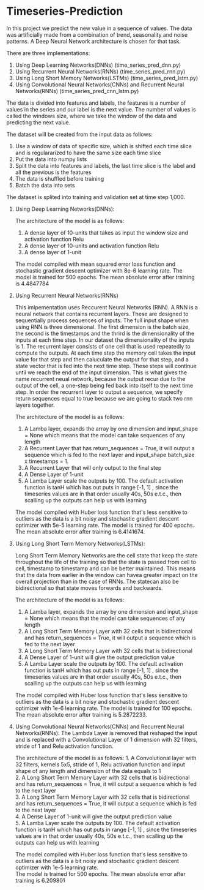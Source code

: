 # Timeseries-Prediction
In this project we predict the new value in  a sequence of values. The data was artificially made from a combination of trend, seasonality and noise patterns. A Deep Neural Network architecture is chosen for that  task.   

There are three implementations:   
1. Using Deep Learning Networks(DNNs)  (time_series_pred_dnn.py)
2. Using Recurrent Neural Networks(RNNs)  (time_series_pred_rnn.py)
2. Using Long Short Memory Networks(LSTMs)  (time_series_pred_lstm.py)
3. Using Convolutional Neural Networks(CNNs) and Recurrent Neural Networks(RNNs)   (time_series_pred_cnn_lstm.py)

The data is divided into features and labels, the features is a number of values in the series and our label is the next value. The number of values is called the windows size, where we take the window of the data and predicting the next value.

The dataset will be created from the input data as follows:  
1. Use a window of data of specific size, which is shifted each time slice and is regulararized to have the same size each time slice  
2. Put the data into numpy lists  
3. Split the data into features and labels, the last time slice is the label and all the previous is the features  
4. The data is shuffled before training  
5. Batch the data into sets  

The dataset is splited into training and validation set at time step 1,000.

1. Using Deep Learning Networks(DNNs):

    The architecture of the model is as follows:
    1. A dense layer of 10-units that takes as input the window size and activation function Relu
    2. A dense layer of 10-units  and activation function Relu
    3. A dense layer of 1-unit

    The model compiled with mean squared error loss function and stochastic gradient descent optimizer with 8e-6 learning rate. 
    The model is trained for 500 epochs. The mean absolute error after training is 4.4847784 


2. Using Recurrent Neural Networks(RNNs) 

    This imlpementation uses Reccurent Neural Networks (RNN). A RNN is a neural network that contains recurrent layers. These are designed to sequentially process sequences of inputs.  The full input shape when using RNN is three dimensional. The first dimension is the batch size, the second is the timestamps and the thrird is the dimensionality of the inputs at each time step. In our dataset tha dimensionality of the inputs is 1.
    The recurrent layer consists of one cell that is used repeatedly to compute the outputs. At each time step the memory cell takes the input value for that step and then caluculate the output for that step, and a state vector that is fed into the next time step. These steps will continue until we reach the end of the input dimension. This is what gives the name recurrent neual network, because the output recur due to the output of the cell, a one-step being fed back into itself to the next time step. In order the recurrent layer to output a sequence, we specify return sequences equal to true because we are going to stack two rnn layers together.

    The architecture of the model is as follows:
    1. A Lamba layer, expands the array by one dimension and input_shape = None which means that the model can take sequences of any length
    2. A Recurrent Layer that has return_sequences = True, it will output a sequence which is fed to the next layer and input_shape batch_size x timestamps = 1.
    3. A Recurrent Layer that will only output to the final step
    4. A Dense Layer of 1-unit
    5. A Lamba Layer scale the outputs by 100. The default activation function is tanH which has out puts in range [-1, 1] , since the timeseries values are in that order usually 40s, 50s e.t.c., then scalling up the outputs can help us with learning

    The model compiled with Huber loss function  that's less sensitive to outliers as the data is a bit noisy and stochastic gradient descent optimizer with 5e-5 learning rate. 
    The model is trained for 400 epochs. The mean absolute error after training is 6.4141674.


3. Using Long Short Term Memory Networks(LSTMs):

    Long Short Term Memory Networks are the cell state that keep the state throughout the life of the training so that the state is passed from cell to cell, timestamp to timestamp and can be better maintained. This means that the data from earlier in the window can havea greater impact on the overall projection than in the case of RNNs. The statecan also be bidirectional so that state moves forwards and backwards. 


    The architecture of the model is as follows:
    1. A Lamba layer, expands the array by one dimension and input_shape = None which means that the model can take sequences of any length
    2. A Long Short Term Memory Layer with 32 cells that is bidirectional and has return_sequences = True, it will output a sequence which is fed to the next layer
    3. A Long Short Term Memory Layer with 32 cells that is bidirectional 
    4. A Dense Layer of 1-unit will give the output prediction value
    5. A Lamba Layer scale the outputs by 100. The default activation function is tanH which has out puts in range [-1, 1] , since the timeseries values are in that order usually 40s, 50s e.t.c., then scalling up the outputs can help us with learning

    The model compiled with Huber loss function  that's less sensitive to outliers as the data is a bit noisy and stochastic gradient descent optimizer with 1e-6 learning rate. 
    The model is trained for 100 epochs. The mean absolute error after training is 5.2872233.
    
4. Using Convolutional Neural Networks(CNNs) and Recurrent Neural Networks(RNNs):
The Lambda Layer is removed that reshaped the input and is replaced with a Convolutional Layer of 1 dimension with 32 filters, stride of 1 and  Relu activation function.

     The architecture of the model is as follows:
        1. A Convolutional layer with 32 filters, kernels 5x5, stride of 1, Relu activation function and input shape of any length and dimension of the data equals to 1  
        2. A Long Short Term Memory Layer with 32 cells that is bidirectional and has return_sequences = True, it will output a sequence which is fed to the next layer  
        3. A Long Short Term Memory Layer with 32 cells that is bidirectional and has return_sequences = True, it will output a sequence which is fed to the next layer  
        4. A Dense Layer of 1-unit will give the output prediction value  
        5. A Lamba Layer scale the outputs by 100. The default activation function is tanH which has out puts in range [-1, 1] , since the timeseries values are in that order usually 40s, 50s e.t.c., then scalling up the outputs can help us with learning  

    The model compiled with Huber loss function  that's less sensitive to outliers as the data is a bit noisy and stochastic gradient descent optimizer with 1e-5 learning rate.   
    The model is trained for 500 epochs. The mean absolute error after training is 6.209801  
    





